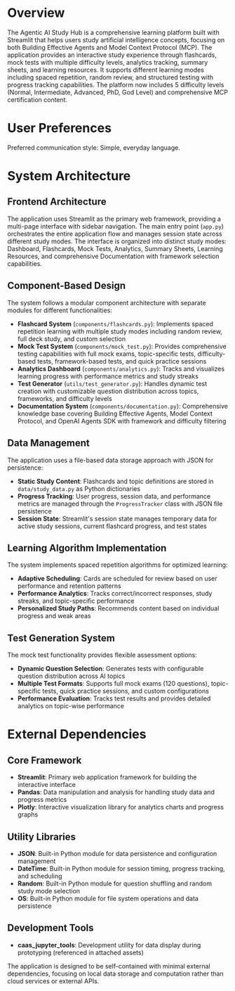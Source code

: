 # Overview

The Agentic AI Study Hub is a comprehensive learning platform built with Streamlit that helps users study artificial intelligence concepts, focusing on both Building Effective Agents and Model Context Protocol (MCP). The application provides an interactive study experience through flashcards, mock tests with multiple difficulty levels, analytics tracking, summary sheets, and learning resources. It supports different learning modes including spaced repetition, random review, and structured testing with progress tracking capabilities. The platform now includes 5 difficulty levels (Normal, Intermediate, Advanced, PhD, God Level) and comprehensive MCP certification content.

# User Preferences

Preferred communication style: Simple, everyday language.

# System Architecture

## Frontend Architecture
The application uses Streamlit as the primary web framework, providing a multi-page interface with sidebar navigation. The main entry point (`app.py`) orchestrates the entire application flow and manages session state across different study modes. The interface is organized into distinct study modes: Dashboard, Flashcards, Mock Tests, Analytics, Summary Sheets, Learning Resources, and comprehensive Documentation with framework selection capabilities.

## Component-Based Design
The system follows a modular component architecture with separate modules for different functionalities:

- **Flashcard System** (`components/flashcards.py`): Implements spaced repetition learning with multiple study modes including random review, full deck study, and custom selection
- **Mock Test System** (`components/mock_test.py`): Provides comprehensive testing capabilities with full mock exams, topic-specific tests, difficulty-based tests, framework-based tests, and quick practice sessions
- **Analytics Dashboard** (`components/analytics.py`): Tracks and visualizes learning progress with performance metrics and study streaks
- **Test Generator** (`utils/test_generator.py`): Handles dynamic test creation with customizable question distribution across topics, frameworks, and difficulty levels
- **Documentation System** (`components/documentation.py`): Comprehensive knowledge base covering Building Effective Agents, Model Context Protocol, and OpenAI Agents SDK with framework and difficulty filtering

## Data Management
The application uses a file-based data storage approach with JSON for persistence:

- **Static Study Content**: Flashcards and topic definitions are stored in `data/study_data.py` as Python dictionaries
- **Progress Tracking**: User progress, session data, and performance metrics are managed through the `ProgressTracker` class with JSON file persistence
- **Session State**: Streamlit's session state manages temporary data for active study sessions, current flashcard progress, and test states

## Learning Algorithm Implementation
The system implements spaced repetition algorithms for optimized learning:

- **Adaptive Scheduling**: Cards are scheduled for review based on user performance and retention patterns
- **Performance Analytics**: Tracks correct/incorrect responses, study streaks, and topic-specific performance
- **Personalized Study Paths**: Recommends content based on individual progress and weak areas

## Test Generation System
The mock test functionality provides flexible assessment options:

- **Dynamic Question Selection**: Generates tests with configurable question distribution across AI topics
- **Multiple Test Formats**: Supports full mock exams (120 questions), topic-specific tests, quick practice sessions, and custom configurations
- **Performance Evaluation**: Tracks test results and provides detailed analytics on topic-wise performance

# External Dependencies

## Core Framework
- **Streamlit**: Primary web application framework for building the interactive interface
- **Pandas**: Data manipulation and analysis for handling study data and progress metrics
- **Plotly**: Interactive visualization library for analytics charts and progress graphs

## Utility Libraries
- **JSON**: Built-in Python module for data persistence and configuration management
- **DateTime**: Built-in Python module for session timing, progress tracking, and scheduling
- **Random**: Built-in Python module for question shuffling and random study mode selection
- **OS**: Built-in Python module for file system operations and data persistence

## Development Tools
- **caas_jupyter_tools**: Development utility for data display during prototyping (referenced in attached assets)

The application is designed to be self-contained with minimal external dependencies, focusing on local data storage and computation rather than cloud services or external APIs.